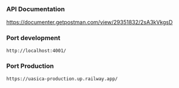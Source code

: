 ### API Documentation
https://documenter.getpostman.com/view/29351832/2sA3kVkgsD

### Port development
```bash
http://localhost:4001/

```
### Port Production
```bash
https://uasica-production.up.railway.app/

```
